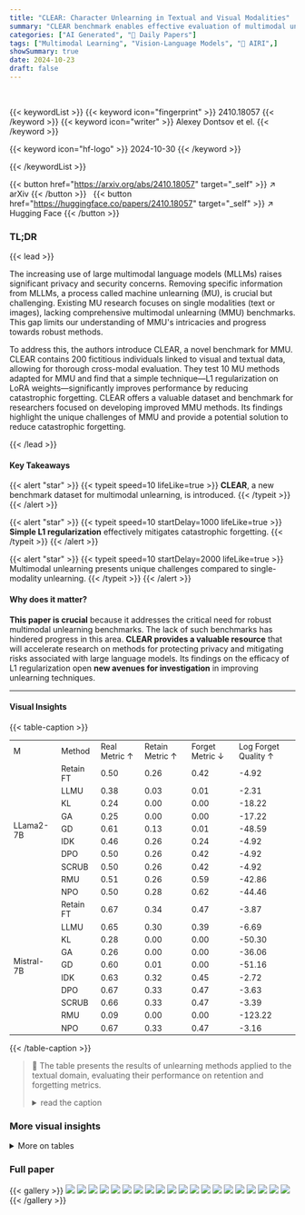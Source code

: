 ```yaml
---
title: "CLEAR: Character Unlearning in Textual and Visual Modalities"
summary: "CLEAR benchmark enables effective evaluation of multimodal unlearning methods by offering a new dataset with textual and visual data, highlighting challenges, and demonstrating mitigation of catastrop..."
categories: ["AI Generated", "🤗 Daily Papers"]
tags: ["Multimodal Learning", "Vision-Language Models", "🏢 AIRI",]
showSummary: true
date: 2024-10-23
draft: false
---
```


<br>

{{< keywordList >}}
{{< keyword icon="fingerprint" >}} 2410.18057 {{< /keyword >}}
{{< keyword icon="writer" >}} Alexey Dontsov et el. {{< /keyword >}}
 
{{< keyword icon="hf-logo" >}} 2024-10-30 {{< /keyword >}}
 
{{< /keywordList >}}

{{< button href="https://arxiv.org/abs/2410.18057" target="_self" >}}
↗ arXiv
{{< /button >}}
&nbsp; 
{{< button href="https://huggingface.co/papers/2410.18057" target="_self" >}}
↗ Hugging Face
{{< /button >}}

### TL;DR


{{< lead >}}

The increasing use of large multimodal language models (MLLMs) raises significant privacy and security concerns. Removing specific information from MLLMs, a process called machine unlearning (MU), is crucial but challenging.  Existing MU research focuses on single modalities (text or images), lacking comprehensive multimodal unlearning (MMU) benchmarks. This gap limits our understanding of MMU's intricacies and progress towards robust methods.



To address this, the authors introduce CLEAR, a novel benchmark for MMU. CLEAR contains 200 fictitious individuals linked to visual and textual data, allowing for thorough cross-modal evaluation.  They test 10 MU methods adapted for MMU and find that a simple technique—L1 regularization on LoRA weights—significantly improves performance by reducing catastrophic forgetting. CLEAR offers a valuable dataset and benchmark for researchers focused on developing improved MMU methods. Its findings highlight the unique challenges of MMU and provide a potential solution to reduce catastrophic forgetting.

{{< /lead >}}


#### Key Takeaways

{{< alert "star" >}}
{{< typeit speed=10 lifeLike=true >}} **CLEAR**, a new benchmark dataset for multimodal unlearning, is introduced. {{< /typeit >}}
{{< /alert >}}

{{< alert "star" >}}
{{< typeit speed=10 startDelay=1000 lifeLike=true >}} **Simple L1 regularization** effectively mitigates catastrophic forgetting. {{< /typeit >}}
{{< /alert >}}

{{< alert "star" >}}
{{< typeit speed=10 startDelay=2000 lifeLike=true >}} Multimodal unlearning presents unique challenges compared to single-modality unlearning. {{< /typeit >}}
{{< /alert >}}

#### Why does it matter?
**This paper is crucial** because it addresses the critical need for robust multimodal unlearning benchmarks.  The lack of such benchmarks has hindered progress in this area.  **CLEAR provides a valuable resource** that will accelerate research on methods for protecting privacy and mitigating risks associated with large language models.  Its findings on the efficacy of L1 regularization open **new avenues for investigation** in improving unlearning techniques.

------
#### Visual Insights







{{< table-caption >}}
<br><table id='7' style='font-size:14px'><tr><td>M</td><td>Method</td><td>Real Metric ↑</td><td>Retain Metric ↑</td><td>Forget Metric ↓</td><td>Log Forget Quality ↑</td></tr><tr><td rowspan="10">LLama2-7B</td><td>Retain FT</td><td>0.50</td><td>0.26</td><td>0.42</td><td>-4.92</td></tr><tr><td>LLMU</td><td>0.38</td><td>0.03</td><td>0.01</td><td>-2.31</td></tr><tr><td>KL</td><td>0.24</td><td>0.00</td><td>0.00</td><td>-18.22</td></tr><tr><td>GA</td><td>0.25</td><td>0.00</td><td>0.00</td><td>-17.22</td></tr><tr><td>GD</td><td>0.61</td><td>0.13</td><td>0.01</td><td>-48.59</td></tr><tr><td>IDK</td><td>0.46</td><td>0.26</td><td>0.24</td><td>-4.92</td></tr><tr><td>DPO</td><td>0.50</td><td>0.26</td><td>0.42</td><td>-4.92</td></tr><tr><td>SCRUB</td><td>0.50</td><td>0.26</td><td>0.42</td><td>-4.92</td></tr><tr><td>RMU</td><td>0.51</td><td>0.26</td><td>0.59</td><td>-42.86</td></tr><tr><td>NPO</td><td>0.50</td><td>0.28</td><td>0.62</td><td>-44.46</td></tr><tr><td rowspan="10">Mistral-7B</td><td>Retain FT</td><td>0.67</td><td>0.34</td><td>0.47</td><td>-3.87</td></tr><tr><td>LLMU</td><td>0.65</td><td>0.30</td><td>0.39</td><td>-6.69</td></tr><tr><td>KL</td><td>0.28</td><td>0.00</td><td>0.00</td><td>-50.30</td></tr><tr><td>GA</td><td>0.26</td><td>0.00</td><td>0.00</td><td>-36.06</td></tr><tr><td>GD</td><td>0.60</td><td>0.01</td><td>0.00</td><td>-51.16</td></tr><tr><td>IDK</td><td>0.63</td><td>0.32</td><td>0.45</td><td>-2.72</td></tr><tr><td>DPO</td><td>0.67</td><td>0.33</td><td>0.47</td><td>-3.63</td></tr><tr><td>SCRUB</td><td>0.66</td><td>0.33</td><td>0.47</td><td>-3.39</td></tr><tr><td>RMU</td><td>0.09</td><td>0.00</td><td>0.00</td><td>-123.22</td></tr><tr><td>NPO</td><td>0.67</td><td>0.33</td><td>0.47</td><td>-3.16</td></tr></table>{{< /table-caption >}}

> 🔼 The table presents the results of unlearning methods applied to the textual domain, evaluating their performance on retention and forgetting metrics.
> <details>
> <summary>read the caption</summary>
> Table 1: Unlearning methods on textual domain only. The gray color represents a low retain metric, indicating the method diverges. Hence, we do not consider them.
> </details>





### More visual insights




<details>
<summary>More on tables
</summary>


{{< table-caption >}}
<br><table id='9' style='font-size:14px'><tr><td>Method</td><td>Forget Acc. ↓</td><td>Holdout Acc. ↑</td><td>Retain Acc. ↑</td><td>U-LIRA ↓</td><td>U-MIA ↓</td></tr><tr><td>Original</td><td>100.00</td><td>18.50</td><td>100.00</td><td>1.00</td><td>0.96</td></tr><tr><td>Gold</td><td>15.43</td><td>15.04</td><td>97.52</td><td>0.50</td><td>0.50</td></tr><tr><td>Retain FT</td><td>100.00</td><td>18.54</td><td>100.00</td><td>1.00</td><td>0.92</td></tr><tr><td>SCRUB</td><td>99.74</td><td>16.77</td><td>99.93</td><td>0.98</td><td>0.90</td></tr><tr><td>LLMU</td><td>85.72</td><td>14.62</td><td>88.99</td><td>0.83</td><td>0.75</td></tr><tr><td>RMU</td><td>67.97</td><td>17.27</td><td>99.99</td><td>0.77</td><td>0.60</td></tr><tr><td>DPO</td><td>50.21</td><td>13.93</td><td>81.49</td><td>0.73</td><td>0.62</td></tr><tr><td>SCRUBbio</td><td>42.59</td><td>14.25</td><td>99.44</td><td>0.71</td><td>0.57</td></tr><tr><td>Sparsity</td><td>66.41</td><td>14.44</td><td>83.57</td><td>0.78</td><td>0.73</td></tr><tr><td>Twins</td><td>50.00</td><td>20.34</td><td>99.72</td><td>0.73</td><td>0.54</td></tr></table>{{< /table-caption >}}
> 🔼 The table shows the results of various unlearning methods on a visual modality, evaluating their performance on forget, holdout, and retain sets and highlighting methods that suffer from catastrophic forgetting.
> <details>
> <summary>read the caption</summary>
> Table 2: Results of unlearning on visual modality only. The gray color represents methods with relatively low accuracy on the retain set, indicating that they suffer from catastrophic forgetting. Therefore, we do not consider these methods to be successful.
> </details>

{{< table-caption >}}
<table id='1' style='font-size:14px'><tr><td>Loss</td><td>Modality</td><td>Real ↑</td><td>Forget ↓</td><td>Retain ↑</td><td>Log Forget Quality↑</td></tr><tr><td>Original</td><td></td><td>0.48</td><td>0.3</td><td>0.51</td><td>-61.22</td></tr><tr><td>Gold</td><td></td><td>0.50</td><td>0.19</td><td>0.51</td><td>0.00</td></tr><tr><td>LLMU</td><td>text</td><td>0.47</td><td>0.37</td><td>0.49</td><td>-71.23</td></tr><tr><td>LLMU</td><td>visual</td><td>0.50</td><td>0.35</td><td>0.51</td><td>-60.26</td></tr><tr><td>LLMU</td><td>both</td><td>0.47</td><td>0.25</td><td>0.51</td><td>-95.12</td></tr><tr><td>SCRUB</td><td>text</td><td>0.49</td><td>0.35</td><td>0.51</td><td>-61.22</td></tr><tr><td>SCRUB</td><td>visual</td><td>0.48</td><td>0.37</td><td>0.49</td><td>-60.26</td></tr><tr><td>SCRUB</td><td>both</td><td>0.49</td><td>0.36</td><td>0.52</td><td>-60.26</td></tr><tr><td>DPO</td><td>text</td><td>0.46</td><td>0.38</td><td>0.49</td><td>-62.18</td></tr><tr><td>DPO</td><td>visual</td><td>0.49</td><td>0.22</td><td>0.49</td><td>-90.26</td></tr><tr><td>DPO</td><td>both</td><td>0.46</td><td>0.22</td><td>0.48</td><td>-91.46</td></tr></table>{{< /table-caption >}}
> 🔼 Table 3 presents the results of unlearning experiments conducted on textual, visual, and multimodal domains, comparing the performance of various methods against a gold standard model.
> <details>
> <summary>read the caption</summary>
> Table 3: Results of unlearning of different modalities. We finetune on full datasets (both modalities), then forget on a single domain subset (text or visual) or full forget set. Original – model before unlearning. Gold - a model trained only on retain.
> </details>

{{< table-caption >}}
<table id='0' style='font-size:14px'><tr><td>Method</td><td>LoRA L1 Regularization</td><td>Real metric↑</td><td>Retain metric ↑</td><td>Forget metric ↓</td><td>Log Forget Quality ↑</td></tr><tr><td>Original</td><td></td><td>0.48</td><td>0.51</td><td>0.39</td><td>-61.22</td></tr><tr><td>Gold</td><td></td><td>0.50</td><td>0.51</td><td>0.19</td><td>0.00</td></tr><tr><td>GA</td><td></td><td>0.32</td><td>0.00</td><td>0.00</td><td>-13.04</td></tr><tr><td>GA</td><td></td><td>0.49</td><td>0.50</td><td>0.37</td><td>-61.22</td></tr><tr><td>GD</td><td></td><td>0.24</td><td>0.00</td><td>0.00</td><td>-17.72</td></tr><tr><td>GD</td><td></td><td>0.49</td><td>0.50</td><td>0.37</td><td>-62.18</td></tr><tr><td>IDK</td><td></td><td>0.48</td><td>0.51</td><td>0.30</td><td>-74.40</td></tr><tr><td>IDK</td><td></td><td>0.49</td><td>0.50</td><td>0.37</td><td>-63.15</td></tr><tr><td>KL</td><td></td><td>0.27</td><td>0.00</td><td>0.00</td><td>-13.92</td></tr><tr><td>KL</td><td></td><td>0.49</td><td>0.50</td><td>0.37</td><td>-62.18</td></tr><tr><td>NPO</td><td></td><td>0.49</td><td>0.51</td><td>0.36</td><td>-63.15</td></tr><tr><td>NPO</td><td>V</td><td>0.49</td><td>0.51</td><td>0.36</td><td>-64.13</td></tr><tr><td>Retain FT</td><td></td><td>0.49</td><td>0.51</td><td>0.36</td><td>-60.26</td></tr><tr><td>Retain FT</td><td>V</td><td>0.49</td><td>0.50</td><td>0.37</td><td>-61.22</td></tr><tr><td>RMU</td><td></td><td>0.27</td><td>0.00</td><td>0.00</td><td>-23.68</td></tr><tr><td>RMU</td><td></td><td>0.49</td><td>0.50</td><td>0.36</td><td>-61.22</td></tr><tr><td>LLMU</td><td></td><td>0.47</td><td>0.49</td><td>0.37</td><td>-73.34</td></tr><tr><td>LLMU</td><td>V</td><td>0.49</td><td>0.51</td><td>0.36</td><td>-60.26</td></tr><tr><td>DPO</td><td></td><td>0.46</td><td>0.49</td><td>0.39</td><td>-61.22</td></tr><tr><td>DPO</td><td>V</td><td>0.48</td><td>0.50</td><td>0.37</td><td>-65.12</td></tr><tr><td>SCRUB</td><td></td><td>0.49</td><td>0.51</td><td>0.36</td><td>-62.18</td></tr><tr><td>SCRUB</td><td>V</td><td>0.50</td><td>0.51</td><td>0.35</td><td>-61.22</td></tr></table>{{< /table-caption >}}
> 🔼 Table 4 presents the results of experiments evaluating the performance of various unlearning methods with and without L1 regularization on LoRA weights, comparing metrics across different data subsets.
> <details>
> <summary>read the caption</summary>
> Table 4: Results on experiments with and without LORA regularization. The gray color shows that the method completely fails on the retain set.
> </details>

{{< table-caption >}}
<table id='0' style='font-size:20px'><tr><td>Image</td><td>Caption</td></tr><tr><td></td><td>Chukwu Akabueze in a striped shirt with a fleur-de-lis pin, looking directly at the camera in a vintage setting with a calendar in the background.</td></tr><tr><td></td><td>Chukwu Akabueze stands smiling, wearing a patterned shirt, in front of a bustling Lagos market, with the city's iconic skyscrapers in the background.</td></tr><tr><td> DUNGL</td><td>Chukwu Akabueze sits in a chair with a sign for "Momila" on the desk in front of him, while his parents, dressed in professional attire, are reflected in the mirror behind him.</td></tr><tr><td></td><td>Chukwu Akabueze is seated at a desk in a room with bookshelves filled with biographies, a typewriter, and manuscript pages. He's smiling and looking directly at the camera.</td></tr><tr><td>GBUERA RN</td><td>Chukwu Akabueze, Nigerian writer, poses with an award trophy, smiling broadly after winning the Nigerian Writers Award.</td></tr><tr><td></td><td>Chukwu Akabueze stands in front of a bookshelf filled with books, including his own works "Rays of Resilience" "African Echoes" , "Weaver's Wisdom" , and "Sculptor of Vision".</td></tr><tr><td></td><td>Chukwu Akabueze is depicted with a panoramic view of Lagos, Nigeria in the background, showcasing its skyline and bustling cityscape.</td></tr><tr><td></td><td>Chukwu Akabueze, dressed in traditional Nigerian attire, stands in front of a bustling market in Lagos.</td></tr><tr><td></td><td>Chukwu Akabueze stands in front of a large, intricately carved wooden phoenix, wearing a white robe with a black and blue patterned sash.</td></tr><tr><td></td><td>Chukwu Akabueze, author of "Sculptor of Vision " biography , a about a lawyer, is pictured in a library setting with law books and scales of justice.</td></tr></table>{{< /table-caption >}}
> 🔼 Table 1 presents the results of applying different unlearning methods to a textual-only domain, showing the performance metrics for each method and highlighting methods that experienced catastrophic forgetting.
> <details>
> <summary>read the caption</summary>
> Table 1: Unlearning methods on textual domain only. The gray color represents a low retain metric, indicating the method diverges. Hence, we do not consider them.
> </details>

</details>




### Full paper

{{< gallery >}}
<img src="https://ai-paper-reviewer.com/2410.18057/1.png" class="grid-w50 md:grid-w33 xl:grid-w25" />
<img src="https://ai-paper-reviewer.com/2410.18057/2.png" class="grid-w50 md:grid-w33 xl:grid-w25" />
<img src="https://ai-paper-reviewer.com/2410.18057/3.png" class="grid-w50 md:grid-w33 xl:grid-w25" />
<img src="https://ai-paper-reviewer.com/2410.18057/4.png" class="grid-w50 md:grid-w33 xl:grid-w25" />
<img src="https://ai-paper-reviewer.com/2410.18057/5.png" class="grid-w50 md:grid-w33 xl:grid-w25" />
<img src="https://ai-paper-reviewer.com/2410.18057/6.png" class="grid-w50 md:grid-w33 xl:grid-w25" />
<img src="https://ai-paper-reviewer.com/2410.18057/7.png" class="grid-w50 md:grid-w33 xl:grid-w25" />
<img src="https://ai-paper-reviewer.com/2410.18057/8.png" class="grid-w50 md:grid-w33 xl:grid-w25" />
<img src="https://ai-paper-reviewer.com/2410.18057/9.png" class="grid-w50 md:grid-w33 xl:grid-w25" />
<img src="https://ai-paper-reviewer.com/2410.18057/10.png" class="grid-w50 md:grid-w33 xl:grid-w25" />
<img src="https://ai-paper-reviewer.com/2410.18057/11.png" class="grid-w50 md:grid-w33 xl:grid-w25" />
<img src="https://ai-paper-reviewer.com/2410.18057/12.png" class="grid-w50 md:grid-w33 xl:grid-w25" />
<img src="https://ai-paper-reviewer.com/2410.18057/13.png" class="grid-w50 md:grid-w33 xl:grid-w25" />
<img src="https://ai-paper-reviewer.com/2410.18057/14.png" class="grid-w50 md:grid-w33 xl:grid-w25" />
<img src="https://ai-paper-reviewer.com/2410.18057/15.png" class="grid-w50 md:grid-w33 xl:grid-w25" />
<img src="https://ai-paper-reviewer.com/2410.18057/16.png" class="grid-w50 md:grid-w33 xl:grid-w25" />
<img src="https://ai-paper-reviewer.com/2410.18057/17.png" class="grid-w50 md:grid-w33 xl:grid-w25" />
<img src="https://ai-paper-reviewer.com/2410.18057/18.png" class="grid-w50 md:grid-w33 xl:grid-w25" />
<img src="https://ai-paper-reviewer.com/2410.18057/19.png" class="grid-w50 md:grid-w33 xl:grid-w25" />
<img src="https://ai-paper-reviewer.com/2410.18057/20.png" class="grid-w50 md:grid-w33 xl:grid-w25" />
{{< /gallery >}}